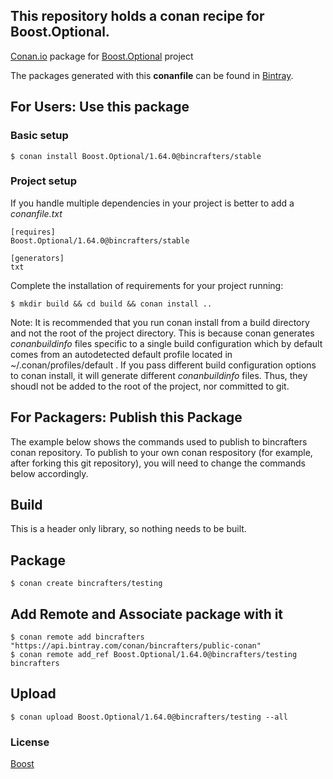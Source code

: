## This repository holds a conan recipe for Boost.Optional.

[Conan.io](https://conan.io) package for [Boost.Optional](https://github.com/Boostorg/Optional) project

The packages generated with this **conanfile** can be found in [Bintray](https://bintray.com/bincrafters/public-conan/Boost.Optional%3Abincrafters).

## For Users: Use this package

### Basic setup

    $ conan install Boost.Optional/1.64.0@bincrafters/stable

### Project setup

If you handle multiple dependencies in your project is better to add a *conanfile.txt*

    [requires]
    Boost.Optional/1.64.0@bincrafters/stable

    [generators]
    txt

Complete the installation of requirements for your project running:</small></span>

    $ mkdir build && cd build && conan install ..
	
Note: It is recommended that you run conan install from a build directory and not the root of the project directory.  This is because conan generates *conanbuildinfo* files specific to a single build configuration which by default comes from an autodetected default profile located in ~/.conan/profiles/default .  If you pass different build configuration options to conan install, it will generate different *conanbuildinfo* files.  Thus, they shoudl not be added to the root of the project, nor committed to git. 

## For Packagers: Publish this Package

The example below shows the commands used to publish to bincrafters conan repository. To publish to your own conan respository (for example, after forking this git repository), you will need to change the commands below accordingly. 

## Build  

This is a header only library, so nothing needs to be built.

## Package 

    $ conan create bincrafters/testing
	
## Add Remote and Associate package with it

	$ conan remote add bincrafters "https://api.bintray.com/conan/bincrafters/public-conan"
	$ conan remote add_ref Boost.Optional/1.64.0@bincrafters/testing bincrafters

## Upload

    $ conan upload Boost.Optional/1.64.0@bincrafters/testing --all

### License
[Boost](LICENSE)
